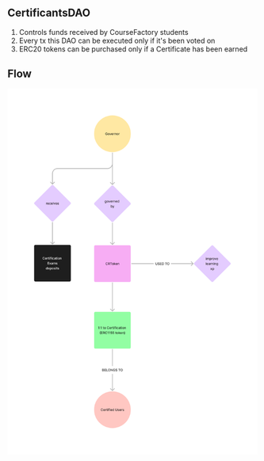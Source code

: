 ## CertificantsDAO

1. Controls funds received by CourseFactory students
2. Every tx this DAO can be executed only if it's been voted on
3. ERC20 tokens can be purchased only if a Certificate has been earned

## Flow

<img src="img/flow_general.png" alt="drawing" width="600"/>
